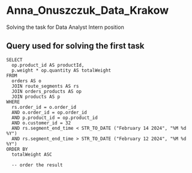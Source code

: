 # Anna_Onuszczuk_Data_Krakow
Solving the task for Data Analyst Intern position 


## Query used for solving the first task

```
SELECT
  op.product_id AS productId,
  p.weight * op.quantity AS totalWeight
FROM
  orders AS o
  JOIN route_segments AS rs
  JOIN orders_products AS op
  JOIN products AS p
WHERE
  rs.order_id = o.order_id 
  AND o.order_id = op.order_id
  AND p.product_id = op.product_id
  AND o.customer_id = 32
  AND rs.segment_end_time < STR_TO_DATE ("February 14 2024", "%M %d %Y")
  AND rs.segment_end_time > STR_TO_DATE ("February 12 2024", "%M %d %Y")
ORDER BY
  totalWeight ASC

  -- order the result 
```
